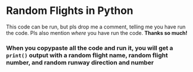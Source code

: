 # Random Flights in Python

This code can be run, but pls drop me a comment, telling me you have run the code. Pls also mention _where_ you have run the code. **Thanks so much!**
### When you copypaste all the code and run it, you will get a `print()` output with a random flight name, random flight number, and random runway direction and number
